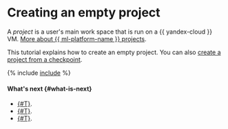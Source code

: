 # Creating an empty project

A _project_ is a user's main work space that is run on a {{ yandex-cloud }} VM. [More about {{ ml-platform-name }} projects](../../concepts/project.md).

This tutorial explains how to create an empty project. You can also [create a project from a checkpoint](checkpoints.md#import).

{% include [include](../../../_includes/datasphere/ui-create-project.md) %}

#### What's next {#what-is-next}

* [{#T}](install-dependencies.md).
* [{#T}](control-compute-resources.md).
* [{#T}](export.md).
